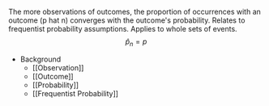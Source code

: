 The more observations of outcomes, the proportion of occurrences with an outcome (p hat n) converges with the outcome's probability. Relates to frequentist probability assumptions. Applies to whole sets of events.
$$\hat{p}_n = p$$

- Background
	- [[Observation]]
	- [[Outcome]]
	- [[Probability]]
	- [[Frequentist Probability]]